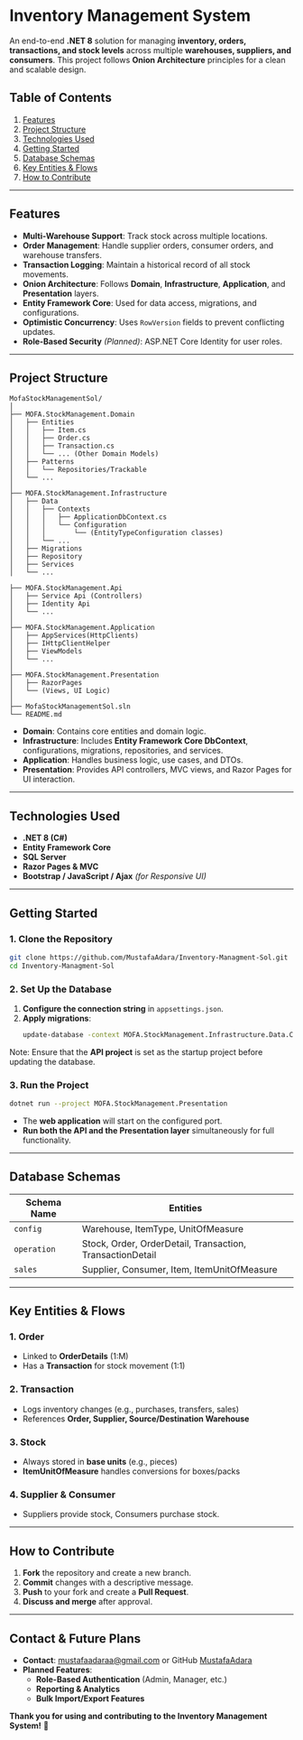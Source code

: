 # **Inventory Management System**

An end-to-end **.NET 8** solution for managing **inventory, orders, transactions, and stock levels** across multiple **warehouses, suppliers, and consumers**. This project follows **Onion Architecture** principles for a clean and scalable design.

## **Table of Contents**

1. [Features](#features)
2. [Project Structure](#project-structure)
3. [Technologies Used](#technologies-used)
4. [Getting Started](#getting-started)
5. [Database Schemas](#database-schemas)
6. [Key Entities & Flows](#key-entities--flows)
7. [How to Contribute](#how-to-contribute)

---

## **Features**

- **Multi-Warehouse Support**: Track stock across multiple locations.
- **Order Management**: Handle supplier orders, consumer orders, and warehouse transfers.
- **Transaction Logging**: Maintain a historical record of all stock movements.
- **Onion Architecture**: Follows **Domain**, **Infrastructure**, **Application**, and **Presentation** layers.
- **Entity Framework Core**: Used for data access, migrations, and configurations.
- **Optimistic Concurrency**: Uses `RowVersion` fields to prevent conflicting updates.
- **Role-Based Security** *(Planned)*: ASP.NET Core Identity for user roles.

---

## **Project Structure**

```
MofaStockManagementSol/
│
├── MOFA.StockManagement.Domain
│   ├── Entities
│   │   ├── Item.cs
│   │   ├── Order.cs
│   │   ├── Transaction.cs
│   │   └── ... (Other Domain Models)
│   ├── Patterns
│   │   └── Repositories/Trackable
│   └── ...
│
├── MOFA.StockManagement.Infrastructure
│   ├── Data
│   │   ├── Contexts
│   │   │   ├── ApplicationDbContext.cs
│   │   │   └── Configuration
│   │   │       └── (EntityTypeConfiguration classes)
│   │   └── ...
│   ├── Migrations
│   ├── Repository
│   ├── Services
│   └── ...

├── MOFA.StockManagement.Api
│   ├── Service Api (Controllers)
│   ├── Identity Api
│   └── ...
│
├── MOFA.StockManagement.Application
│   ├── AppServices(HttpClients)
│   ├── IHttpClientHelper
│   ├── ViewModels
│   └── ...
│
├── MOFA.StockManagement.Presentation
│   ├── RazorPages
│   └── (Views, UI Logic)
│
├── MofaStockManagementSol.sln
└── README.md
```

- **Domain**: Contains core entities and domain logic.
- **Infrastructure**: Includes **Entity Framework Core DbContext**, configurations, migrations, repositories, and services.
- **Application**: Handles business logic, use cases, and DTOs.
- **Presentation**: Provides API controllers, MVC views, and Razor Pages for UI interaction.

---

## **Technologies Used**

- **.NET 8 (C#)**
- **Entity Framework Core**
- **SQL Server**
- **Razor Pages & MVC**
- **Bootstrap / JavaScript / Ajax** *(for Responsive UI)*

---

## **Getting Started**

### **1. Clone the Repository**

```bash
git clone https://github.com/MustafaAdara/Inventory-Managment-Sol.git
cd Inventory-Managment-Sol
```

### **2. Set Up the Database**

1. **Configure the connection string** in `appsettings.json`.
2. **Apply migrations**:
   ```bash
   update-database -context MOFA.StockManagement.Infrastructure.Data.Contexts.DBContext
   ```

Note: Ensure that the **API project** is set as the startup project before updating the database.

### **3. Run the Project**

```bash
dotnet run --project MOFA.StockManagement.Presentation
```

- The **web application** will start on the configured port.
- **Run both the API and the Presentation layer** simultaneously for full functionality.

---

## **Database Schemas**

| **Schema Name** | **Entities**                                              |
| --------------- | --------------------------------------------------------- |
| `config`        | Warehouse, ItemType, UnitOfMeasure                        |
| `operation`     | Stock, Order, OrderDetail, Transaction, TransactionDetail |
| `sales`         | Supplier, Consumer, Item, ItemUnitOfMeasure               |

---

## **Key Entities & Flows**

### **1. Order**

- Linked to **OrderDetails** (1\:M)
- Has a **Transaction** for stock movement (1:1)

### **2. Transaction**

- Logs inventory changes (e.g., purchases, transfers, sales)
- References **Order, Supplier, Source/Destination Warehouse**

### **3. Stock**

- Always stored in **base units** (e.g., pieces)
- **ItemUnitOfMeasure** handles conversions for boxes/packs

### **4. Supplier & Consumer**

- Suppliers provide stock, Consumers purchase stock.

---

## **How to Contribute**

1. **Fork** the repository and create a new branch.
2. **Commit** changes with a descriptive message.
3. **Push** to your fork and create a **Pull Request**.
4. **Discuss and merge** after approval.

---

## **Contact & Future Plans**

- **Contact**: [mustafaadaraa@gmail.com](mailto\:mustafaadaraa@gmail.com) or GitHub [MustafaAdara](https://github.com/MustafaAdara)
- **Planned Features**:
  - **Role-Based Authentication** (Admin, Manager, etc.)
  - **Reporting & Analytics**
  - **Bulk Import/Export Features**

**Thank you for using and contributing to the Inventory Management System!** 🚀

